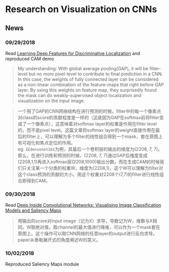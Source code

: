 # Research on Visualization on CNNs

## News

### 09/29/2018
Read [Learning Deep Features for Discriminative Localization](https://arxiv.org/pdf/1512.04150.pdf) and reproduced CAM demo
> My understanding: With global average pooling(GAP), it will be filter-level but no more pixel-level to contribute to final prediction in a CNN. In this case, the weights of fully connected layer can be considered as a  non-linear combination of the feature-maps that right before GAP layer. By using this weights on feature map, they surprisedly found the mask can do weakly-supervised object localization and visualization on the input image.

> 一个用了GAP的CNN网络结构在进行预测的时候，filter中的每一个像素点对class的score的贡献程度是一样的（这是因为GAP在softmax前将filter变成了一个像素点），这意味着对softmax layer的权重是作用在filter level的，而不是pixel level。这篇文章将softmax layer的weight直接作用在最后的filter上，可以理解为多个filter的线性组合得到一个mask，套在原图上有可视化和焦点定位的作用。\
> eg. 以`densenet161`为例，其最后一个卷积层的输出的维度为(2208, 7, 7)。那么，在进行训练和预测的时候，(2208, 7, 7)通过GAP后维度变成(2208,1,1)再进入softmax层(2208,1000)输出分数。而在生成CAM的时候我们只关注某一个分类的权重W，维度为(2208,1)，这个W可以理解为filter对这个class预测的贡献的大小。用这个权重对2208个(7,7)的filter进行线性组合即得到CAM。

### 09/30/2018
Read [Deep Inside Convolutional Networks: Visualising Image Classification Models and Saliency Maps](https://arxiv.org/abs/1312.6034) 

> 用输出的score对input image（记为X）求导，导数记为W，维数与X相同。W取绝对值，取channel的最大值进行降维，可以作为一个mask套在原图上。这个操作可以取CNN网络的任意layer的output进行反向求导。paper从泰勒展开式的角度阐述W的意义。

### 10/02/2018
Reproduced Saliency Maps module





